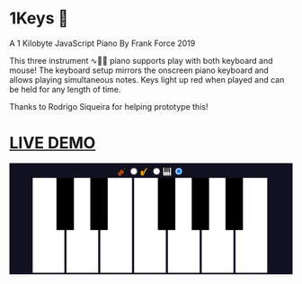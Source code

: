 # 1Keys 🎹
A 1 Kilobyte JavaScript Piano
By Frank Force 2019

This three instrument ∿🎷🎹 piano supports play with both keyboard and mouse!
The keyboard setup mirrors the onscreen piano keyboard and allows playing simultaneous notes.
Keys light up red when played and can be held for any length of time.

Thanks to Rodrigo Siqueira for helping prototype this!

# [LIVE DEMO](https://killedbyapixel.github.io/1Keys/)

![Screenshot](/screenshot.jpg)
